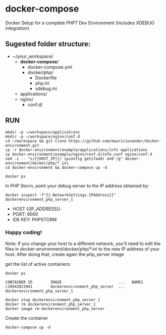 # docker-compose
Docker Setup for a complete PHP7 Dev Environment (Includes XDEBUG integration)


## Sugested folder structure: 

- ~/your_workspace/
  - **docker-compose**/
    - docker-compose.yml
    - docker/php/
      - Dockerfile
      - php.ini
      - xdebug.ini
  - applications/
  - nginx/
    - conf.d/
  
## RUN

```
mkdir -p ~/workspace/applications
mkdir -p ~/workspace/nginx/conf.d
cd ~/workspace && git clone https://github.com/mauriciovander/docker-environment.git
cp -r docker-environment/example/applications/info applications
cp docker-environment/example/nginx/conf.d/info.conf nginx/conf.d
sed -i -- "s/{{HOST_IP}}/`ipconfig getifaddr en0`/g" docker-environment/docker/php/*.ini
cd docker-environment && docker-compose up -d

docker ps
```

In PHP Storm, point your debug server to the IP address obtained by:
```
docker inspect -f"{{.NetworkSettings.IPAddress}}" dockerenvironment_php_server_1
```
- HOST {{IP_ADDRESS}}
- PORT: 9000
- IDE KEY: PHPSTORM


### Happy coding!



Note: 
If you change your host to a different network, you'll need to edit the files in 
docker-environment/docker/php/*.ini to the new IP address of your host.
After doing that, create again the php_server image

get the list of active containers: 
```
docker ps
```
```
CONTAINER ID        IMAGE                         ...   NAMES
c10942823941        dockerenvironment_php_server  ...   dockerenvironment_php_server_1
```
```
docker stop dockerenvironment_php_server_1
docker rm dockerenvironment_php_server_1
docker image rm dockerenvironment_php_server
```
Create the container
```
docker-compose up -d
```
